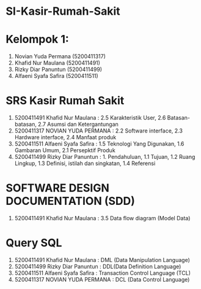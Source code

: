 # SI-Kasir-Rumah-Sakit
# Kelompok 1:
  1. Novian Yuda Permana (5200411317) 
  2. Khafid Nur Maulana (5200411491) 
  3. Rizky Diar Panuntun (5200411499) 
  4. Alfaeni Syafa Safira (5200411511)
# SRS Kasir Rumah Sakit
1. 5200411491 Khafid Nur Maulana : 2.5 Karakteristik User, 2.6 Batasan-batasan, 2.7 Asumsi dan Ketergantungan
2. 5200411317 NOVIAN YUDA PERMANA : 2.2 Software interface, 2.3 Hardware interface, 2.4 Manfaat produk
3. 5200411511 Alfaeni Syafa Safira : 1.5 Teknologi Yang Digunakan, 1.6 Gambaran Umum, 2.1 Persepktif Produk
4. 5200411499 Rizky Diar Panuntun : 1. Pendahuluan, 1.1 Tujuan, 1.2 Ruang Lingkup, 1.3 Definisi, istilah dan singkatan, 1.4 Referensi
# SOFTWARE DESIGN DOCUMENTATION (SDD)
1. 5200411491 Khafid Nur Maulana : 3.5 Data flow diagram (Model Data)
# Query SQL
1. 5200411491 Khafid Nur Maulana : DML (Data Manipulation Language)
2. 5200411499 Rizky Diar Panuntun : DDL(Data Definition Language)
3. 5200411511 Alfaeni Syafa Safira : Transaction Control Language (TCL)
4. 5200411317 NOVIAN YUDA PERMANA : DCL (Data Control Language)
